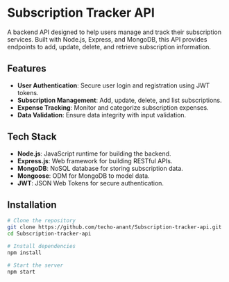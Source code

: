 # Subscription Tracker API

A backend API designed to help users manage and track their subscription services. Built with Node.js, Express, and MongoDB, this API provides endpoints to add, update, delete, and retrieve subscription information.

## Features

- **User Authentication**: Secure user login and registration using JWT tokens.
- **Subscription Management**: Add, update, delete, and list subscriptions.
- **Expense Tracking**: Monitor and categorize subscription expenses.
- **Data Validation**: Ensure data integrity with input validation.

## Tech Stack

- **Node.js**: JavaScript runtime for building the backend.
- **Express.js**: Web framework for building RESTful APIs.
- **MongoDB**: NoSQL database for storing subscription data.
- **Mongoose**: ODM for MongoDB to model data.
- **JWT**: JSON Web Tokens for secure authentication.

## Installation

```bash
# Clone the repository
git clone https://github.com/techo-anant/Subscription-tracker-api.git
cd Subscription-tracker-api

# Install dependencies
npm install

# Start the server
npm start

